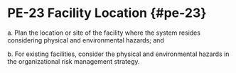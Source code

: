 # PE-23 Facility Location {#pe-23}

a. Plan the location or site of the facility where the system resides considering physical and environmental hazards; and

b. For existing facilities, consider the physical and environmental hazards in the organizational risk management strategy.

